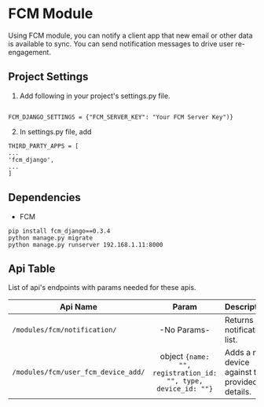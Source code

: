 # FCM Module
Using FCM module, you can notify a client app that new email or other data is available to sync. You can send notification messages to drive user re-engagement.

## Project Settings

1. Add following in your project's settings.py file.

```console

FCM_DJANGO_SETTINGS = {"FCM_SERVER_KEY": "Your FCM Server Key")}

```

2. In settings.py file, add

```console
THIRD_PARTY_APPS = [
...
'fcm_django',
...
]
```

## Dependencies

-  FCM
```console
pip install fcm_django==0.3.4
python manage.py migrate
python manage.py runserver 192.168.1.11:8000
```

## Api Table
List of api's endpoints with params needed for these apis.

| Api Name                       | Param        | Description                                                    |
| ------------------------------ |:------------:|:---------------------------------------------------------------|
| `/modules/fcm/notification/`| -No Params-  | Returns notification list. |
| `/modules/fcm/user_fcm_device_add/`|  object `{name: "", registration_id: "", type, device_id: ""}`  |Adds a new device against the provided details.|
